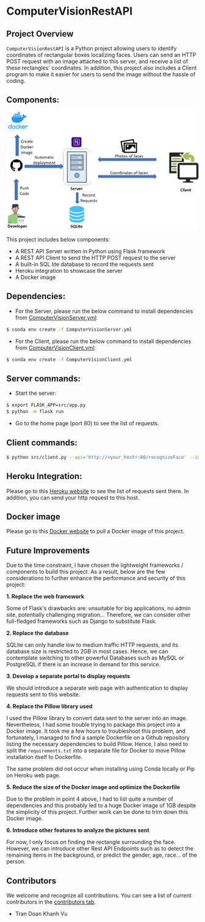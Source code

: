 # ComputerVisionRestAPI

## Project Overview
`ComputerVisionRestAPI` is a Python project allowing users to identify coordinates of rectangular boxes localizing faces. Users can send an HTTP POST request with an image attached to this server, and receive a list of these rectangles' coordinates. In addition, this project also includes a Client program to make it easier for users to send the image without the hassle of coding.

## Components:

![image](src/static/architecture.png)

This project includes below components:
- A REST API Server written in Python using Flask framework
- A REST API Client to send the HTTP POST request to the server
- A built-in SQL lite database to record the requests sent
- Heroku integration to showcase the server
- A Docker image

## Dependencies:

- For the Server, please run the below command to install dependencies from [ComputerVisionServer.yml](ComputerVisionServer.yml):
```bash
$ conda env create -f ComputerVisionServer.yml
```

- For the Client, please run the below command to install dependencies from [ComputerVisionClient.yml](ComputerVisionClient.yml):
```bash
$ conda env create -f ComputerVisionClient.yml
```

## Server commands:

- Start the server:
```bash
$ export FLASK_APP=src/app.py
$ python -m flask run
```

- Go to the home page (port 80) to see the list of requests.

## Client commands:

```bash
$ python src/client.py --api='http://<your_host>:80/recognizeFace' --img_path=<your_path_to_image>
```

## Heroku Integration:

Please go to this [Heroku website](https://cv-face-recognition.herokuapp.com/) to see the list of requests sent there. In addition, you can send your http request to this host.

## Docker image

Please go to this [Docker website](https://hub.docker.com/r/tdkhanhvu/cv-face-recognition) to pull a Docker image of this project.

## Future Improvements

Due to the time constraint, I have chosen the lightweight frameworks / components to build this project. As a result, below are the few considerations to further enhance the performance and security of this project:

**1. Replace the web framework**

Some of Flask's drawbacks are: unsuitable for big applications, no admin site, potentially challenging migration... Therefore, we can consider other full-fledged frameworks such as Django to substitute Flask.

**2. Replace the database**

SQLite can only handle low to medium traffic HTTP requests, and its database size is restricted to 2GB in most cases. Hence, we can contemplate switching to other powerful Databases such as MySQL or PostgreSQL if there is an increase in demand for this service.

**3. Develop a separate portal to display requests**

We should introduce a separate web page with authentication to display requests sent to this website.

**4. Replace the Pillow library used**

I used the Pillow library to convert data sent to the server into an image. Nevertheless, I had some trouble trying to package this project into a Docker image. It took me a few hours to troubleshoot this problem, and fortunately, I managed to find a sample Dockerfile on a Github repository listing the necessary dependencies to build Pillow. Hence, I also need to split the `requirements.txt` into a separate file for Docker to move Pillow installation itself to Dockerfile.

The same problem did not occur when installing using Conda locally or Pip on Heroku web page.

**5. Reduce the size of the Docker image and optimize the Dockerfile**

Due to the problem in point 4 above, I had to list quite a number of dependencies and this probably led to a huge Docker image of 1GB despite the simplicity of this project. Further work can be done to trim down this Docker image.

**6. Introduce other features to analyze the pictures sent**

For now, I only focus on finding the rectangle surrounding the face. However, we can introduce other Rest API Endpoints such as to detect the remaining items in the background, or predict the gender, age, race... of the person.

## Contributors

We welcome and recognize all contributions. You can see a list of current contributors in the [contributors tab](https://github.com/tdkhanhvu/ComputerVisionRestAPI/graphs/contributors).

- Tran Doan Khanh Vu